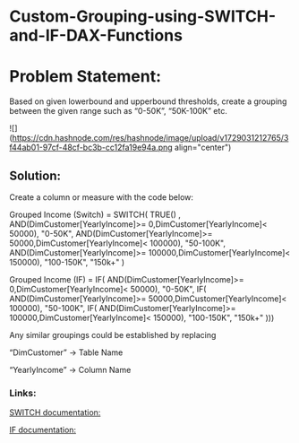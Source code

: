 # Custom-Grouping-using-SWITCH-and-IF-DAX-Functions
# Problem Statement:

Based on given lowerbound and upperbound thresholds, create a grouping between the given range such as “0-50K”, “50K-100K” etc.

![](https://cdn.hashnode.com/res/hashnode/image/upload/v1729031212765/3f44ab01-97cf-48cf-bc3b-cc12fa19e94a.png align="center")

## Solution:

Create a column or measure with the code below:

Grouped Income (Switch) = SWITCH( TRUE() , AND(DimCustomer\[YearlyIncome\]&gt;= 0,DimCustomer\[YearlyIncome\]&lt; 50000), "0-50K", AND(DimCustomer\[YearlyIncome\]&gt;= 50000,DimCustomer\[YearlyIncome\]&lt; 100000), "50-100K", AND(DimCustomer\[YearlyIncome\]&gt;= 100000,DimCustomer\[YearlyIncome\]&lt; 150000), "100-150K", "150k+" )

Grouped Income (IF) = IF( AND(DimCustomer\[YearlyIncome\]&gt;= 0,DimCustomer\[YearlyIncome\]&lt; 50000), "0-50K", IF( AND(DimCustomer\[YearlyIncome\]&gt;= 50000,DimCustomer\[YearlyIncome\]&lt; 100000), "50-100K", IF( AND(DimCustomer\[YearlyIncome\]&gt;= 100000,DimCustomer\[YearlyIncome\]&lt; 150000), "100-150K", "150k+" )))

Any similar groupings could be established by replacing

“DimCustomer” → Table Name

“YearlyIncome” → Column Name

### Links:

[SWITCH documentation:](https://learn.microsoft.com/en-us/dax/switch-function-dax)

[IF documentation:](https://learn.microsoft.com/en-us/dax/if-function-dax)
